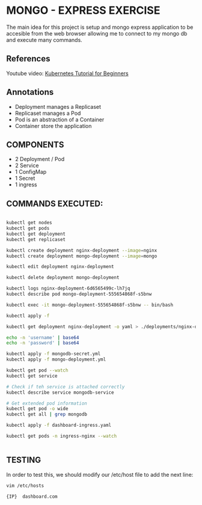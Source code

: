 # MONGO - EXPRESS EXERCISE

The main idea for this project is setup and mongo express application to be accesible from the web browser allowing me to connect to my mongo db and execute many commands.

## References

Youtube video: [Kubernetes Tutorial for Beginners](https://www.youtube.com/watch?v=X48VuDVv0do)

## Annotations

- Deployment manages a Replicaset
- Replicaset manages a Pod
- Pod is an abstraction of a Container
- Container store the application

## COMPONENTS

- 2 Deployment / Pod
- 2 Service
- 1 ConfigMap
- 1 Secret
- 1 ingress

## COMMANDS EXECUTED:

``` bash

kubectl get nodes
kubectl get pods
kubectl get deployment
kubectl get replicaset

kubectl create deployment nginx-deployment --image=nginx
kubectl create deployment mongo-deployment --image=mongo

kubectl edit deployment nginx-deployment

kubectl delete deployment mongo-deployment

kubectl logs nginx-deployment-6d6565499c-lh7jq
kubectl describe pod mongo-deployment-555654868f-s5bnw

kubectl exec -it mongo-deployment-555654868f-s5bnw -- bin/bash

kubectl apply -f

kubectl get deployment nginx-deployment -o yaml > ./deployments/nginx-deployment-result.yaml

echo -n 'username' | base64
echo -n 'password' | base64

kubectl apply -f mongodb-secret.yml
kubectl apply -f mongo-deployment.yml

kubectl get pod --watch
kubectl get service

# Check if teh service is attached correctly
kubectl describe service mongodb-service

# Get extended pod information
kubectl get pod -o wide
kubectl get all | grep mongodb

kubectl apply -f dashboard-ingress.yaml

kubectl get pods -n ingress-nginx --watch



```

## TESTING

In order to test this, we should modify our /etc/host file to add the next line:

``` bash
vim /etc/hosts

{IP}  dashboard.com

```